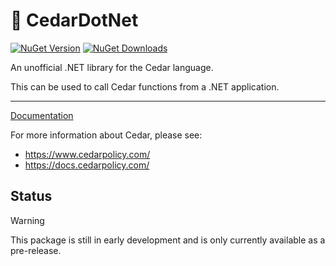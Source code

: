 ﻿# 🌲 CedarDotNet

[![NuGet Version](https://img.shields.io/nuget/v/CedarDotNet)](https://www.nuget.org/packages/CedarDotNet)
[![NuGet Downloads](https://img.shields.io/nuget/dt/CedarDotNet)](https://www.nuget.org/packages/CedarDotNet)


An unofficial .NET library for the Cedar language.

This can be used to call Cedar functions from a .NET application.

---

[Documentation](https://jamiewinder.github.io/CedarDotNet/)

For more information about Cedar, please see:
- https://www.cedarpolicy.com/
- https://docs.cedarpolicy.com/


## Status

> [!WARNING]
> This package is still in early development and is only currently available as a pre-release.
